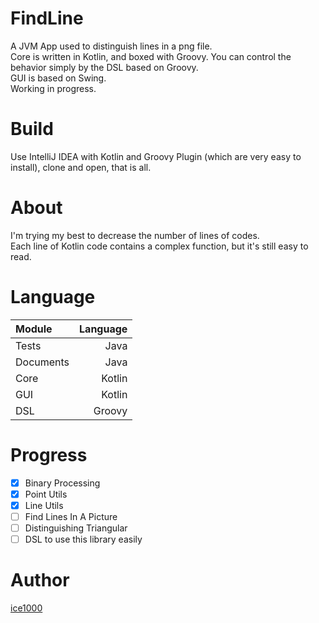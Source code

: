 # FindLine

A JVM App used to distinguish lines in a png file.<br/>
Core is written in Kotlin, and boxed with Groovy. You can control the behavior simply by the DSL based on Groovy.<br/>
GUI is based on Swing.<br/>
Working in progress.

# Build

Use IntelliJ IDEA with Kotlin and Groovy Plugin (which are very easy to install), clone and open, that is all.

# About

I'm trying my best to decrease the number of lines of codes.<br/>
Each line of Kotlin code contains a complex function, but it's still easy to read.

# Language

Module|Language
:---|---:
Tests|Java
Documents|Java
Core|Kotlin
GUI|Kotlin
DSL|Groovy

# Progress

- [X] Binary Processing
- [X] Point Utils
- [X] Line Utils
- [ ] Find Lines In A Picture
- [ ] Distinguishing Triangular
- [ ] DSL to use this library easily

# Author

[ice1000](https://github.com/ice1000)
